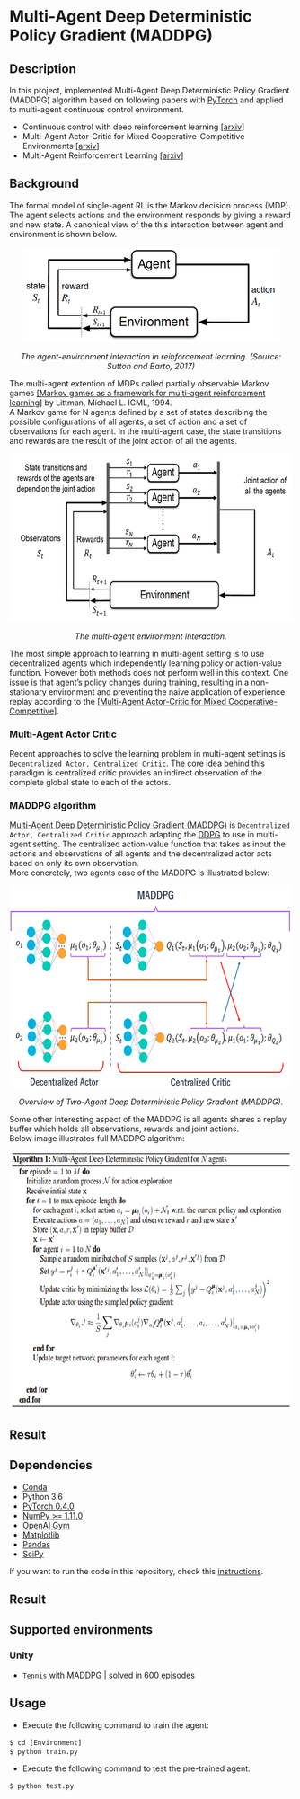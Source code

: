 # Multi-Agent Deep Deterministic Policy Gradient (MADDPG)

## Description
In this project, implemented Multi-Agent Deep Deterministic Policy Gradient (MADDPG) algorithm based on following papers with [PyTorch](https://www.pytorch.org/) and applied to multi-agent continuous control environment.

- Continuous control with deep reinforcement learning [[arxiv]](https://arxiv.org/abs/1509.02971)
- Multi-Agent Actor-Critic for Mixed Cooperative-Competitive Environments [[arxiv]](https://arxiv.org/abs/1706.02275)
- Multi-Agent Reinforcement Learning [[arxiv]](https://arxiv.org/abs/1807.09427)

## Background
The formal model of single-agent RL is the Markov decision process (MDP).
The agent selects actions and the environment responds by giving a reward and new state. A canonical view of the this interaction between agent and environment is shown below.

<p align="center">
    <img src="../assets/agent_environment_interaction.png" height="170px">
</p>
<p align="center">
    <em>The agent-environment interaction in reinforcement learning. (Source: Sutton and Barto, 2017)</em>
</p>

The multi-agent extention of MDPs called partially observable Markov games
[[Markov games as a framework for multi-agent reinforcement learning]](https://www.google.com/url?sa=t&rct=j&q=&esrc=s&source=web&cd=1&ved=2ahUKEwjYwpTgnaLfAhXNc94KHUVGA5YQFjAAegQIBhAC&url=https%3A%2F%2Fwww2.cs.duke.edu%2Fcourses%2Fspring07%2Fcps296.3%2Flittman94markov.pdf&usg=AOvVaw3Z8842P_QFvL9BePhnSKUY) by Littman, Michael L. ICML, 1994.<br />
A Markov game for N agents defined by a set of states describing the possible configurations of all agents, a set of action and a set of observations for each agent. In the multi-agent case, the state transitions and rewards are the result of the joint action of all the agents.

<p align="center">
    <img src="../assets/markov_game.png" height="300px">
</p>
<p align="center">
    <em>The multi-agent environment interaction.</em>
</p>

The most simple approach to learning in multi-agent setting is
to use decentralized agents which independently learning policy or action-value function. However both methods does not perform well in this context.
One issue is that agent’s policy changes during training, resulting in a non-stationary environment and preventing the naive application of experience replay according to the [[Multi-Agent Actor-Critic for Mixed Cooperative-Competitive]](https://arxiv.org/abs/1706.02275).

### Multi-Agent Actor Critic
Recent approaches to solve the learning problem in multi-agent settings is ``Decentralized Actor, Centralized Critic``. The core idea behind this paradigm is centralized critic provides an indirect observation of the complete global state to each of the actors.

### MADDPG algorithm
[Multi-Agent Deep Deterministic Policy Gradient (MADDPG)](https://arxiv.org/abs/1706.02275) is ``Decentralized Actor, Centralized Critic`` approach adapting the [DDPG](https://arxiv.org/abs/1509.02971) to use in multi-agent setting. The centralized action-value function that takes as input the actions and observations of all agents and the decentralized actor acts based on only its own observation. <br />
More concretely, two agents case of the MADDPG is illustrated below:

<p align="center">
    <img src="../assets/maddpg.png" height="360px">
</p>
<p align="center">
    <em>Overview of Two-Agent Deep Deterministic Policy Gradient (MADDPG).</em>
</p>

Some other interesting aspect of the MADDPG is all agents shares a replay buffer which holds
all observations, rewards and joint actions. <br />
 Below image illustrates full MADDPG algorithm:

 <p align="center">
     <img src="../assets/maddpg_algorithm.png" height="460px">
 </p>

 ## Result

 ## Dependencies
 - [Conda](https://conda.io/docs/user-guide/install/index.html)
 - Python 3.6
 - [PyTorch 0.4.0](http://pytorch.org/)
 - [NumPy >= 1.11.0](http://www.numpy.org/)
 - [OpenAI Gym](https://github.com/openai/gym)
 - [Matplotlib](https://matplotlib.org/)
 - [Pandas](https://pandas.pydata.org/)
 - [SciPy](https://www.scipy.org/)

 If you want to run the code in this repository, check this [instructions](https://github.com/dganbold/deep_reinforcement_learning).

## Result

## Supported environments

### Unity
- [`Tennis`](https://github.com/dganbold/deep_reinforcement_learning/tree/master/MADDPG/Tennis) with MADDPG | solved in 600 episodes

## Usage

- Execute the following command to train the agent:

```
$ cd [Environment]
$ python train.py
```

- Execute the following command to test the pre-trained agent:

```
$ python test.py
```
